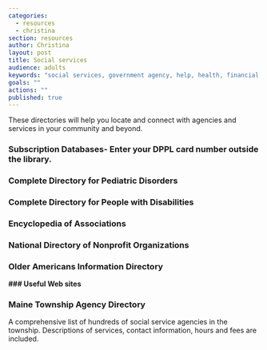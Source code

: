 ```yaml
---
categories: 
  - resources
  - christina
section: resources
author: Christina
layout: post
title: Social services
audience: adults
keywords: "social services, government agency, help, health, financial aid, disorders, medical assistance, financial assistance, mental health"
goals: ""
actions: ""
published: true
---
```


These directories will help you locate and connect with agencies and services in your community and beyond.

### **Subscription Databases**- Enter your DPPL card number outside the library.

### Complete Directory for Pediatric Disorders

### Complete Directory for People with Disabilities

### Encyclopedia of Associations

### National Directory of Nonprofit Organizations

### Older Americans Information Directory


**### Useful Web sites**

### Maine Township Agency Directory

A comprehensive list of hundreds of social service agencies in the township. Descriptions of services, contact information, hours and fees are included.